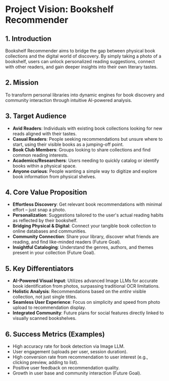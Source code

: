 # Project Vision: Bookshelf Recommender

## 1. Introduction

Bookshelf Recommender aims to bridge the gap between physical book collections and the digital world of discovery. By simply taking a photo of a bookshelf, users can unlock personalized reading suggestions, connect with other readers, and gain deeper insights into their own literary tastes.

## 2. Mission

To transform personal libraries into dynamic engines for book discovery and community interaction through intuitive AI-powered analysis.

## 3. Target Audience

- **Avid Readers**: Individuals with existing book collections looking for new reads aligned with their tastes.
- **Casual Readers**: People seeking recommendations but unsure where to start, using their visible books as a jumping-off point.
- **Book Club Members**: Groups looking to share collections and find common reading interests.
- **Academics/Researchers**: Users needing to quickly catalog or identify books within a physical space.
- **Anyone curious**: People wanting a simple way to digitize and explore book information from physical shelves.

## 4. Core Value Proposition

- **Effortless Discovery**: Get relevant book recommendations with minimal effort – just snap a photo.
- **Personalization**: Suggestions tailored to the user's actual reading habits as reflected by their bookshelf.
- **Bridging Physical & Digital**: Connect your tangible book collection to online databases and communities.
- **Community Connection**: Share your library, discover what friends are reading, and find like-minded readers (Future Goal).
- **Insightful Cataloging**: Understand the genres, authors, and themes present in your collection (Future Goal).

## 5. Key Differentiators

- **AI-Powered Visual Input**: Utilizes advanced Image LLMs for accurate book identification from photos, surpassing traditional OCR limitations.
- **Holistic Analysis**: Recommendations based on the *entire* visible collection, not just single titles.
- **Seamless User Experience**: Focus on simplicity and speed from photo upload to recommendation display.
- **Integrated Community**: Future plans for social features directly linked to visually scanned bookshelves.

## 6. Success Metrics (Examples)

- High accuracy rate for book detection via Image LLM.
- User engagement (uploads per user, session duration).
- High conversion rate from recommendation to user interest (e.g., clicking preview, adding to list).
- Positive user feedback on recommendation quality.
- Growth in user base and community interaction (Future Goal). 